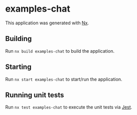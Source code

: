 # examples-chat

This application was generated with [Nx](https://nx.dev).

## Building

Run `nx build examples-chat` to build the application.

## Starting

Run `nx start examples-chat` to start/run the application.

## Running unit tests

Run `nx test examples-chat` to execute the unit tests via [Jest](https://jestjs.io).
